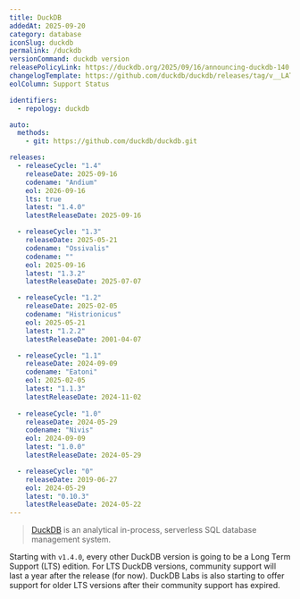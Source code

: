 ```yaml
---
title: DuckDB
addedAt: 2025-09-20
category: database
iconSlug: duckdb
permalink: /duckdb
versionCommand: duckdb version
releasePolicyLink: https://duckdb.org/2025/09/16/announcing-duckdb-140.html#long-term-support-lts-edition
changelogTemplate: https://github.com/duckdb/duckdb/releases/tag/v__LATEST__
eolColumn: Support Status

identifiers:
  - repology: duckdb

auto:
  methods:
    - git: https://github.com/duckdb/duckdb.git

releases:
  - releaseCycle: "1.4"
    releaseDate: 2025-09-16
    codename: "Andium"
    eol: 2026-09-16
    lts: true
    latest: "1.4.0"
    latestReleaseDate: 2025-09-16

  - releaseCycle: "1.3"
    releaseDate: 2025-05-21
    codename: "Ossivalis"
    codename: ""
    eol: 2025-09-16
    latest: "1.3.2"
    latestReleaseDate: 2025-07-07

  - releaseCycle: "1.2"
    releaseDate: 2025-02-05
    codename: "Histrionicus"
    eol: 2025-05-21
    latest: "1.2.2"
    latestReleaseDate: 2001-04-07

  - releaseCycle: "1.1"
    releaseDate: 2024-09-09
    codename: "Eatoni"
    eol: 2025-02-05
    latest: "1.1.3"
    latestReleaseDate: 2024-11-02 
    
  - releaseCycle: "1.0"
    releaseDate: 2024-05-29
    codename: "Nivis"
    eol: 2024-09-09
    latest: "1.0.0"
    latestReleaseDate: 2024-05-29 

  - releaseCycle: "0"
    releaseDate: 2019-06-27
    eol: 2024-05-29
    latest: "0.10.3"
    latestReleaseDate: 2024-05-22
---
```


> [DuckDB](https://duckdb.org/) is an analytical in-process, serverless SQL database management system.

Starting with `v1.4.0`, every other DuckDB version is going to be a Long Term Support (LTS) edition.
For LTS DuckDB versions, community support will last a year after the release (for now). DuckDB Labs is also starting
to offer support for older LTS versions after their community support has expired.
